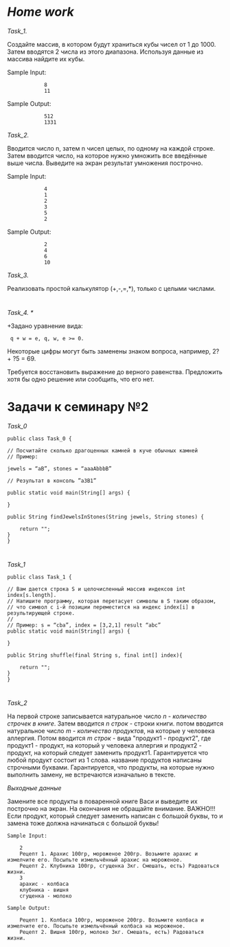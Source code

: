 # **_Home work_**

*Task_1.*

Создайте массив, в котором будут храниться кубы чисел от 1 до 1000. Затем вводятся 2 числа из этого диапазона. Используя данные из массива найдите их кубы.

Sample Input:

                8
                11
Sample Output:

                512
                1331

*Task_2.*

Вводится число n, затем n чисел целых, по одному на каждой строке. Затем вводится число, на которое нужно умножить все введённые выше числа. Выведите на экран результат умножения построчно.

Sample Input:

                4
                1
                2
                3
                5
                2

Sample Output:

                2
                4
                6
                10
*Task_3.*

Реализовать простой калькулятор (+,-,=,*), только с целыми числами.
#

_Task_4. *_

+Задано уравнение вида:
```
 q + w = e, q, w, e >= 0. 
 ```
 Некоторые цифры могут быть заменены знаком вопроса, например, 2? + ?5 = 69. 

 Требуется восстановить выражение до верного равенства. Предложить хотя бы одно решение или сообщить, что его нет.

# Задачи к семинару №2
 _Task_0_
```
public class Task_0 {

// Посчитайте сколько драгоценных камней в куче обычных камней
// Пример:

jewels = “aB”, stones = “aaaAbbbB”

// Результат в консоль ”a3B1”

public static void main(String[] args) {

}

public String findJewelsInStones(String jewels, String stones) {

    return "";
}
}
```
#

_Task_1_

```
public class Task_1 {

// Вам дается строка S и целочисленный массив индексов int index[s.length].
// Напишите программу, которая перетасует символы в S таким образом,
// что символ c i-й позиции переместится на индекс index[i] в результирующей строке.
//
// Пример: s = “cba”, index = [3,2,1] result “abc”
public static void main(String[] args) {

}

public String shuffle(final String s, final int[] index){

    return "";
}
}
```
#

_Task_2_

На первой строке записывается натуральное число _n - количество строчек в книге_. Затем вводится _n строк_ - строки книги. потом вводится натуральное число _m - количество продуктов_, на которые у человека аллергия. Потом вводится _m строк_ - вида "продукт1 - продукт2", где продукт1 - продукт, на который у человека аллергия и продукт2 - продукт, на который следует заменить продукт1. Гарантируется что любой продукт состоит из 1 слова. название продуктов написаны строчными буквами. Гарантируется, что продукты, на которые нужно выполнить замену, не встречаются изначально в тексте.

_Выходные данные_

Замените все продукты в поваренной книге Васи и выведите их построчно на экран. На окончания не обращайте внимание. ВАЖНО!!! Если продукт, который следует заменить написан с большой буквы, то и замена тоже должна начинаться с большой буквы!
```
Sample Input:

    2
    Рецепт 1. Арахис 100гр, мороженое 200гр. Возьмите арахис и измелчите его. Посыпьте измельчённый арахис на мороженое.
    Рецепт 2. Клубника 100гр, сгущенка 3кг. Смешать, есть) Радоваться жизни.
    3
    арахис - колбаса
    клубника - вишня
    сгущенка - молоко

Sample Output:

    Рецепт 1. Колбаса 100гр, мороженое 200гр. Возьмите колбаса и измелчите его. Посыпьте измельчённый колбаса на мороженое.
    Рецепт 2. Вишня 100гр, молоко 3кг. Смешать, есть) Радоваться жизни.
```
#
